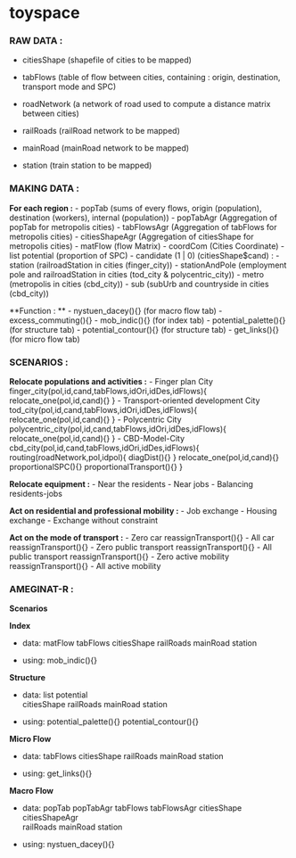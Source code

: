 # toyspace

### RAW DATA :
- citiesShape (shapefile of cities to be mapped)
- tabFlows (table of flow between cities, containing : origin, destination, transport mode and SPC)
- roadNetwork (a network of road used to compute a distance matrix between cities)

- railRoads (railRoad network to be mapped)
- mainRoad (mainRoad network to be mapped)
- station (train station to be mapped)



### MAKING DATA :

**For each region :**
	- popTab (sums of every flows, origin (population), destination (workers), internal (population))
	- popTabAgr (Aggregation of popTab for metropolis cities)
	- tabFlowsAgr (Aggregation of tabFlows for metropolis cities)
	- citiesShapeAgr (Aggregation of citiesShape for metropolis cities)
	- matFlow (flow Matrix)
	- coordCom (Cities Coordinate)
	- list potential (proportion of SPC)
	- candidate (1 | 0) (citiesShape$cand) :
		- station (railroadStation in cities (finger_city))
		- stationAndPole (employment pole and railroadStation in cities (tod_city & polycentric_city))
		- metro (metropolis in cities (cbd_city))
		- sub (subUrb and countryside in cities (cbd_city))
	
**Function : **
	- nystuen_dacey(){} (for macro flow tab)
	- excess_commuting(){}
	- mob_indic(){} (for index tab)
	- potential_palette(){} (for structure tab)
	- potential_contour(){} (for structure tab)
	- get_links(){} (for micro flow tab)
		
		
		
### SCENARIOS :

**Relocate populations and activities :**
	- Finger plan City
		finger_city(pol,id,cand,tabFlows,idOri,idDes,idFlows){
			relocate_one(pol,id,cand){}
		}
	- Transport-oriented development City
		tod_city(pol,id,cand,tabFlows,idOri,idDes,idFlows){
			relocate_one(pol,id,cand){}
		}
	- Polycentric City
		polycentric_city(pol,id,cand,tabFlows,idOri,idDes,idFlows){
			relocate_one(pol,id,cand){}
		}
	- CBD-Model-City
		cbd_city(pol,id,cand,tabFlows,idOri,idDes,idFlows){
			routing(roadNetwork,pol,idpol){
				diagDist(){}
			}
			relocate_one(pol,id,cand){}
			proportionalSPC(){}
			proportionalTransport(){}
		}

**Relocate equipment :**
	- Near the residents
	- Near jobs
	- Balancing residents-jobs

**Act on residential and professional mobility :**
	- Job exchange
	- Housing exchange
	- Exchange without constraint

**Act on the mode of transport :**
	- Zero car
		reassignTransport(){}
	- All car
		reassignTransport(){}
	- Zero public transport
		reassignTransport(){}
	- All public transport
		reassignTransport(){}
	- Zero active mobility
		reassignTransport(){}
	- All active mobility



### AMEGINAT-R :
	
**Scenarios**

**Index**
- data:
matFlow
tabFlows
citiesShape	
railRoads
mainRoad
station
		
- using:
mob_indic(){}	
	
**Structure**
- data:	
list potential	
citiesShape
railRoads
mainRoad
station
		
- using:
potential_palette(){}
potential_contour(){}
	
**Micro Flow**
- data:
tabFlows
citiesShape	
railRoads
mainRoad
station
		
- using:
get_links(){}
	
**Macro Flow**
- data:
popTab
popTabAgr
tabFlows
tabFlowsAgr
citiesShape
citiesShapeAgr	
railRoads
mainRoad
station
		
- using:
nystuen_dacey(){}
